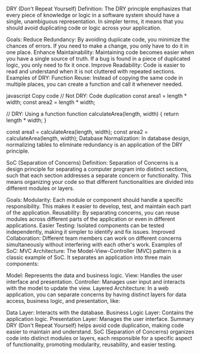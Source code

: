 DRY (Don't Repeat Yourself)
Definition:
The DRY principle emphasizes that every piece of knowledge or logic in a software system should have a single, unambiguous representation. In simpler terms, it means that you should avoid duplicating code or logic across your application.

Goals:
Reduce Redundancy: By avoiding duplicate code, you minimize the chances of errors. If you need to make a change, you only have to do it in one place.
Enhance Maintainability: Maintaining code becomes easier when you have a single source of truth. If a bug is found in a piece of duplicated logic, you only need to fix it once.
Improve Readability: Code is easier to read and understand when it is not cluttered with repeated sections.
Examples of DRY:
Function Reuse: Instead of copying the same code in multiple places, you can create a function and call it whenever needed.

javascript
Copy code
// Not DRY: Code duplication
const area1 = length * width;
const area2 = length * width;

// DRY: Using a function
function calculateArea(length, width) {
    return length * width;
}

const area1 = calculateArea(length, width);
const area2 = calculateArea(length, width);
Database Normalization: In database design, normalizing tables to eliminate redundancy is an application of the DRY principle.

SoC (Separation of Concerns)
Definition:
Separation of Concerns is a design principle for separating a computer program into distinct sections, such that each section addresses a separate concern or functionality. This means organizing your code so that different functionalities are divided into different modules or layers.

Goals:
Modularity: Each module or component should handle a specific responsibility. This makes it easier to develop, test, and maintain each part of the application.
Reusability: By separating concerns, you can reuse modules across different parts of the application or even in different applications.
Easier Testing: Isolated components can be tested independently, making it simpler to identify and fix issues.
Improved Collaboration: Different team members can work on different concerns simultaneously without interfering with each other's work.
Examples of SoC:
MVC Architecture: The Model-View-Controller (MVC) pattern is a classic example of SoC. It separates an application into three main components:

Model: Represents the data and business logic.
View: Handles the user interface and presentation.
Controller: Manages user input and interacts with the model to update the view.
Layered Architecture: In a web application, you can separate concerns by having distinct layers for data access, business logic, and presentation, like:

Data Layer: Interacts with the database.
Business Logic Layer: Contains the application logic.
Presentation Layer: Manages the user interface.
Summary
DRY (Don't Repeat Yourself) helps avoid code duplication, making code easier to maintain and understand.
SoC (Separation of Concerns) organizes code into distinct modules or layers, each responsible for a specific aspect of functionality, promoting modularity, reusability, and easier testing.